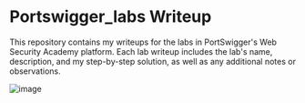 

#  Portswigger_labs Writeup 


This repository contains my writeups for the labs in PortSwigger's Web Security Academy platform. Each lab writeup includes the lab's name, description, and my step-by-step solution, as well as any additional notes or observations.

![image](https://user-images.githubusercontent.com/67383098/227223393-71f6a10c-e3d5-4cf7-9b74-bd920cab36ac.png)
